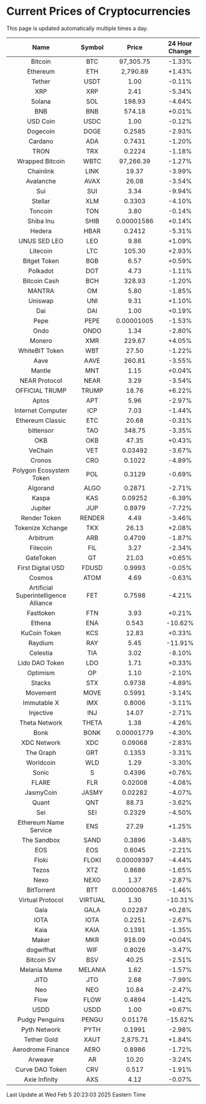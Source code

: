 # Current Prices of Cryptocurrencies
This page is updated automatically multiple times a day.

| Name | Symbol | Price | 24 Hour Change |
| :---: |:---:| :---: | :---: |
| Bitcoin | BTC | 97,305.75 | -1.33% |
| Ethereum | ETH | 2,790.89 | +1.43% |
| Tether | USDT | 1.00 | -0.11% |
| XRP | XRP | 2.41 | -5.34% |
| Solana | SOL | 198.93 | -4.64% |
| BNB | BNB | 574.18 | +0.01% |
| USD Coin | USDC | 1.00 | -0.12% |
| Dogecoin | DOGE | 0.2585 | -2.93% |
| Cardano | ADA | 0.7431 | -1.20% |
| TRON | TRX | 0.2224 | -1.18% |
| Wrapped Bitcoin | WBTC | 97,266.39 | -1.27% |
| Chainlink | LINK | 19.37 | -3.99% |
| Avalanche | AVAX | 26.08 | -3.54% |
| Sui | SUI | 3.34 | -9.94% |
| Stellar | XLM | 0.3303 | -4.10% |
| Toncoin | TON | 3.80 | -0.14% |
| Shiba Inu | SHIB | 0.00001586 | +0.14% |
| Hedera | HBAR | 0.2412 | -5.31% |
| UNUS SED LEO | LEO | 9.86 | +1.09% |
| Litecoin | LTC | 105.30 | +2.93% |
| Bitget Token | BGB | 6.57 | +0.59% |
| Polkadot | DOT | 4.73 | -1.11% |
| Bitcoin Cash | BCH | 328.93 | -1.20% |
| MANTRA | OM | 5.80 | -1.85% |
| Uniswap | UNI | 9.31 | +1.10% |
| Dai | DAI | 1.00 | +0.19% |
| Pepe | PEPE | 0.00001005 | -1.53% |
| Ondo | ONDO | 1.34 | -2.80% |
| Monero | XMR | 229.67 | +4.05% |
| WhiteBIT Token | WBT | 27.50 | -1.22% |
| Aave | AAVE | 260.81 | -3.55% |
| Mantle | MNT | 1.15 | +0.04% |
| NEAR Protocol | NEAR | 3.29 | -3.54% |
| OFFICIAL TRUMP | TRUMP | 18.76 | +6.22% |
| Aptos | APT | 5.96 | -2.97% |
| Internet Computer | ICP | 7.03 | -1.44% |
| Ethereum Classic | ETC | 20.68 | -0.31% |
| bittensor | TAO | 348.75 | -3.35% |
| OKB | OKB | 47.35 | +0.43% |
| VeChain | VET | 0.03492 | -3.67% |
| Cronos | CRO | 0.1022 | -4.89% |
| Polygon Ecosystem Token | POL | 0.3129 | -0.69% |
| Algorand | ALGO | 0.2871 | -2.71% |
| Kaspa | KAS | 0.09252 | -6.39% |
| Jupiter | JUP | 0.8979 | -7.72% |
| Render Token | RENDER | 4.49 | -3.46% |
| Tokenize Xchange | TKX | 26.13 | +2.08% |
| Arbitrum | ARB | 0.4709 | -1.87% |
| Filecoin | FIL | 3.27 | -2.34% |
| GateToken | GT | 21.03 | +0.65% |
| First Digital USD | FDUSD | 0.9993 | -0.05% |
| Cosmos | ATOM | 4.69 | -0.63% |
| Artificial Superintelligence Alliance | FET | 0.7598 | -4.21% |
| Fasttoken | FTN | 3.93 | +0.21% |
| Ethena | ENA | 0.543 | -10.62% |
| KuCoin Token | KCS | 12.83 | +0.33% |
| Raydium | RAY | 5.45 | -11.91% |
| Celestia | TIA | 3.02 | -8.10% |
| Lido DAO Token | LDO | 1.71 | +0.33% |
| Optimism | OP | 1.10 | -2.10% |
| Stacks | STX | 0.9738 | -4.89% |
| Movement | MOVE | 0.5991 | -3.14% |
| Immutable X | IMX | 0.8006 | -3.11% |
| Injective | INJ | 14.07 | -2.71% |
| Theta Network | THETA | 1.38 | -4.26% |
| Bonk | BONK | 0.00001779 | -4.30% |
| XDC Network | XDC | 0.09068 | -2.83% |
| The Graph | GRT | 0.1353 | -3.31% |
| Worldcoin | WLD | 1.29 | -3.30% |
| Sonic | S | 0.4396 | +0.76% |
| FLARE | FLR | 0.02008 | -4.08% |
| JasmyCoin | JASMY | 0.02282 | -4.07% |
| Quant | QNT | 88.73 | -3.62% |
| Sei | SEI | 0.2329 | -4.50% |
| Ethereum Name Service | ENS | 27.29 | +1.25% |
| The Sandbox | SAND | 0.3896 | -3.48% |
| EOS | EOS | 0.6045 | -2.21% |
| Floki | FLOKI | 0.00009397 | -4.44% |
| Tezos | XTZ | 0.8686 | -1.65% |
| Nexo | NEXO | 1.37 | -2.87% |
| BitTorrent | BTT | 0.0000008765 | -1.46% |
| Virtual Protocol | VIRTUAL | 1.30 | -10.31% |
| Gala | GALA | 0.02287 | +0.28% |
| IOTA | IOTA | 0.2251 | -2.67% |
| Kaia | KAIA | 0.1391 | -1.35% |
| Maker | MKR | 918.09 | +0.04% |
| dogwifhat | WIF | 0.8026 | -3.47% |
| Bitcoin SV | BSV | 40.25 | -2.51% |
| Melania Meme | MELANIA | 1.62 | -1.57% |
| JITO | JTO | 2.68 | -7.99% |
| Neo | NEO | 10.84 | -2.47% |
| Flow | FLOW | 0.4894 | -1.42% |
| USDD | USDD | 1.00 | +0.67% |
| Pudgy Penguins | PENGU | 0.01176 | -15.62% |
| Pyth Network | PYTH | 0.1991 | -2.98% |
| Tether Gold | XAUT | 2,875.71 | +1.84% |
| Aerodrome Finance | AERO | 0.8986 | -1.72% |
| Arweave | AR | 10.20 | -3.24% |
| Curve DAO Token | CRV | 0.517 | -1.91% |
| Axie Infinity | AXS | 4.12 | -0.07% |

Last Update at Wed Feb  5 20:23:03 2025 Eastern Time